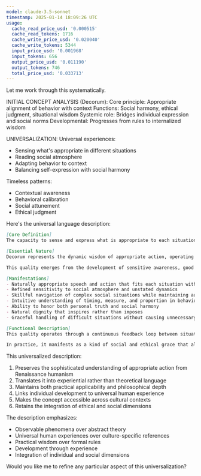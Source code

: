 ```yaml
---
model: claude-3.5-sonnet
timestamp: 2025-01-14 18:09:26 UTC
usage:
  cache_read_price_usd: '0.000515'
  cache_read_tokens: 1716
  cache_write_price_usd: '0.020040'
  cache_write_tokens: 5344
  input_price_usd: '0.001968'
  input_tokens: 656
  output_price_usd: '0.011190'
  output_tokens: 746
  total_price_usd: '0.033713'
---
```


Let me work through this systematically.

INITIAL CONCEPT ANALYSIS (Decorum):
Core principle: Appropriate alignment of behavior with context
Functions: Social harmony, ethical judgment, situational wisdom
Systemic role: Bridges individual expression and social norms
Developmental: Progresses from rules to internalized wisdom

UNIVERSALIZATION:
Universal experiences:
- Sensing what's appropriate in different situations
- Reading social atmosphere
- Adapting behavior to context
- Balancing self-expression with social harmony

Timeless patterns:
- Contextual awareness
- Behavioral calibration
- Social attunement
- Ethical judgment

Here's the universal language description:

```markdown
[Core Definition]
The capacity to sense and express what is appropriate to each situation, combining awareness, judgment, and skillful action. It manifests as a refined attunement to context that allows one to act in ways that honor both personal authenticity and social harmony.

[Essential Nature]
Decorum represents the dynamic wisdom of appropriate action, operating at the intersection of individual expression and social context. It encompasses both the intuitive sense of what fits a situation and the practical skill to execute it. More than mere etiquette or social rules, it reflects a deeper attunement to the inherent rightness of action in context - a kind of ethical and social intelligence that guides behavior toward harmony and effectiveness.

This quality emerges from the development of sensitive awareness, good judgment, and skillful response, ultimately flowering into an art of living that naturally aligns individual expression with situational wisdom.

[Manifestations]
- Naturally appropriate speech and action that fits each situation without appearing forced or artificial
- Refined sensitivity to social atmosphere and unstated dynamics
- Skillful navigation of complex social situations while maintaining authenticity
- Intuitive understanding of timing, measure, and proportion in behavior
- Ability to honor both personal truth and social harmony
- Natural dignity that inspires rather than imposes
- Graceful handling of difficult situations without causing unnecessary friction

[Functional Description]
This quality operates through a continuous feedback loop between situational awareness and behavioral response. It begins with keen perception of context - including social dynamics, emotional atmospheres, and ethical dimensions - then processes this information through both intuitive and rational faculties to determine appropriate action. This processing becomes increasingly refined and automatic through experience, eventually operating as a form of practical wisdom that guides behavior naturally and spontaneously.

In practice, it manifests as a kind of social and ethical grace that allows one to navigate complex situations with both effectiveness and authenticity. It enables one to maintain harmony without compromising integrity, to show respect without subservience, and to assert boundaries without aggression. This capacity becomes particularly valuable in challenging situations where multiple valid concerns must be balanced and integrated.
```

This universalized description:
1. Preserves the sophisticated understanding of appropriate action from Renaissance humanism
2. Translates it into experiential rather than theoretical language
3. Maintains both practical applicability and philosophical depth
4. Links individual development to universal human experience
5. Makes the concept accessible across cultural contexts
6. Retains the integration of ethical and social dimensions

The description emphasizes:
- Observable phenomena over abstract theory
- Universal human experiences over culture-specific references
- Practical wisdom over formal rules
- Development through experience
- Integration of individual and social dimensions

Would you like me to refine any particular aspect of this universalization?